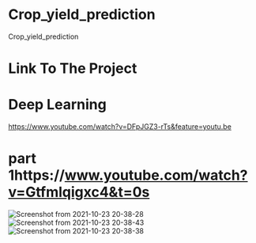 # Crop_yield_prediction
 Crop_yield_prediction
# Link To The Project
# Deep Learning
 https://www.youtube.com/watch?v=DFpJGZ3-rTs&feature=youtu.be
 # part 1https://www.youtube.com/watch?v=Gtfmlqigxc4&t=0s

 
![Screenshot from 2021-10-23 20-38-28](https://user-images.githubusercontent.com/58850584/138561955-b11ecb00-3cce-42e5-858d-068a1e964dbf.png)
![Screenshot from 2021-10-23 20-38-43](https://user-images.githubusercontent.com/58850584/138561961-90e28f31-4637-4ec3-8e86-27d5bb003829.png)
![Screenshot from 2021-10-23 20-38-38](https://user-images.githubusercontent.com/58850584/138561963-dcca8491-0a9a-4b95-9894-2d95d2e88e8a.png)
